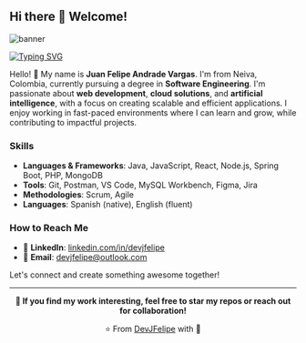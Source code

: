 ## Hi there 👋 Welcome!

![banner](https://github.com/user-attachments/assets/599b4151-f6da-411d-875a-ffa3a1cf897d)

[![Typing SVG](https://readme-typing-svg.herokuapp.com?font=Fira+Code&pause=1000&width=435&lines=Software+Engineering+Student;Mobile+Developer+with+Flutter;Full+Stack+Developer;Cloud+Solutions+Enthusiast)](https://git.io/typing-svg)

Hello! 👋 My name is **Juan Felipe Andrade Vargas**. I'm from Neiva, Colombia, currently pursuing a degree in **Software Engineering**. I'm passionate about **web development**, **cloud solutions**, and **artificial intelligence**, with a focus on creating scalable and efficient applications. I enjoy working in fast-paced environments where I can learn and grow, while contributing to impactful projects.


### Skills
- **Languages & Frameworks**: Java, JavaScript, React, Node.js, Spring Boot, PHP, MongoDB
- **Tools**: Git, Postman, VS Code, MySQL Workbench, Figma, Jira
- **Methodologies**: Scrum, Agile
- **Languages**: Spanish (native), English (fluent)

### How to Reach Me
- 💼 **LinkedIn**: [linkedin.com/in/devjfelipe](https://linkedin.com/in/devjfelipe)
- 📧 **Email**: devjfelipe@outlook.com

Let's connect and create something awesome together!

---

<div align="center">
  <b>🌟 If you find my work interesting, feel free to star my repos or reach out for collaboration!</b>
  
  <br>
  
  ⭐️ From [DevJFelipe](https://github.com/DevJFelipe) with 💙
</div>
